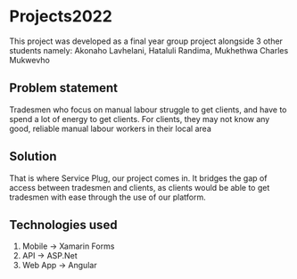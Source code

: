 # Projects2022

This project was developed as a final year group project alongside 3 other students namely:
Akonaho Lavhelani,
Hataluli Randima,
Mukhethwa Charles Mukwevho

## Problem statement
Tradesmen who focus on manual labour struggle to get clients, and have to spend a lot of energy to get clients. For clients, they may not know any good, reliable manual labour workers in their local area

## Solution
That is where Service Plug, our project comes in. It bridges the gap of access between tradesmen and clients, as clients would be able to get tradesmen with ease through the use of our platform.

## Technologies used
1. Mobile -> Xamarin Forms
2. API -> ASP.Net 
3. Web App -> Angular
